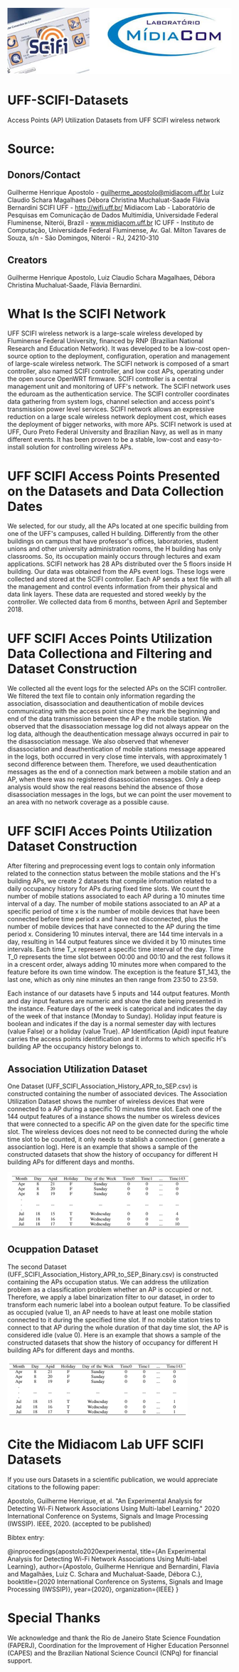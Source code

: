 ![Image 1](https://github.com/midiacom/UFF-SCIFI-Datasets/blob/master/SCIFI-Midiacom.png)

# UFF-SCIFI-Datasets
Access Points (AP) Utilization Datasets from UFF SCIFI wireless network

# Source:

## Donors/Contact

Guilherme Henrique Apostolo - guilherme_apostolo@midiacom.uff.br
Luiz Claudio Schara Magalhaes
Débora Christina Muchaluat-Saade
Flávia Bernardini
SCIFI UFF - http://wifi.uff.br/
Midiacom Lab - Laboratório de Pesquisas em Comunicação de Dados Multimídia, Universidade Federal Fluminense, Niterói, Brazil - www.midiacom.uff.br
IC UFF - Instituto de Computação, Universidade Federal Fluminense, Av. Gal. Milton Tavares de Souza, s/n - São Domingos, Niterói - RJ, 24210-310


## Creators

Guilherme Henrique Apostolo, Luiz Claudio Schara Magalhaes, Débora Christina Muchaluat-Saade, Flávia Bernardini. 



# What Is the SCIFI Network

UFF SCIFI wireless network is a large-scale wireless developed by Fluminense Federal University, financed by RNP (Brazilian National Research and Education Network). It was developed to be a low-cost open-source option to the deployment, configuration, operation and management of large-scale wireless network. The SCIFI network is composed of a smart controller, also named SCIFI controller, and low cost APs, operating under the open source OpenWRT firmware.  SCIFI controller is a central management unit and monitoring of UFF's network. The SCIFI network uses the eduroam as the authentication service.  The SCIFI controller coordinates data gathering from system logs, channel selection and access point's transmission power level services. SCIFI network allows an expressive reduction on a large scale wireless network deployment cost, which eases the deployment of bigger networks, with more APs. SCIFI network is used at UFF, Ouro Preto Federal University and Brazilian Navy, as well as in many different events. It has been proven to be a stable, low-cost and easy-to-install solution for controlling wireless APs. 

# UFF SCIFI Access Points Presented on the Datasets and Data Collection Dates 

We selected, for our study, all the APs located at one specific building from one of the UFF's campuses, called H building. Differently from the other buildings on campus that have professor's offices, laboratories, student unions and other university administration rooms, the H building has only classrooms. So, its occupation mainly occurs through lectures and exam applications. SCIFI network has 28 APs distributed over the 5 floors inside H building. Our data was obtained from the APs event logs. These logs were collected and stored at the SCIFI controller. Each AP sends a text file with all the management and control events information from their physical and data link layers. These data are requested and stored weekly by the controller. We collected data from 6 months, between April and September 2018.

# UFF SCIFI Acces Points Utilization Data Collectiona and Filtering and Dataset Construction

We collected all the event logs for the selected APs on the SCIFI controller. We filtered the text file to contain only information regarding the association, disassociation and deauthentication of mobile devices communicating with the access point since they mark the beginning and end of the data transmission between the AP e the mobile station. We observed that the disassociation message log did not always appear on the log data, although the deauthentication message always occurred in pair to the disassociation message. We also observed that whenever disassociation and deauthentication of mobile stations message appeared in the logs, both occurred in very close time intervals, with approximately 1 second difference between them. Therefore, we used deauthentication messages as the end of a connection mark between a mobile station and an AP, when there was no registered disassociation messages. Only a deep analysis would show the real reasons behind the absence of those disassociation messages in the logs, but we can point the user movement to an area with no network coverage as a possible cause.



# UFF SCIFI Acces Points Utilization Dataset Construction

After filtering and preprocessing event logs to contain only information related to the connection status between the mobile stations and the H's building APs, 
we create 2 datasets that compile information related to a daily occupancy history for APs during fixed time slots. We count the number of mobile stations associated to each AP during a 10 minutes time interval of a day. The number of mobile stations associated to an AP at a specific period of time x is the number of mobile devices that have been connected before time period x and have not disconnected, plus the number of mobile devices that have connected to the AP during the time period x. Considering 10 minutes interval, there are 144 time intervals in a day, resulting in 144 output features since we divided it by 10 minutes time intervals. Each time T_x represent a specific time interval of the day. Time T_0 represents the time slot between 00:00 and 00:10 and the rest follows it in a crescent order, always adding 10 minutes more when compared to the feature before its own time window. The exception is the feature $T_143, the last one, which as only nine minutes an then range from 23:50 to 23:59. 


Each instance of our datasets have 5 inputs and 144 output features. Month and day input features are numeric and show the date being presented in the instance. Feature  days of the week is categorical and indicates the day of the week of that instance (Monday to Sunday). Holiday input feature is boolean and indicates if the day is a normal semester day with lectures (value False) or a holiday (value True). AP Identification (Apid) input feature carries the access points identification and it informs to which specific H's building AP the occupancy history belongs to.

## Association Utilization Dataset

One Dataset (UFF_SCIFI_Association_History_APR_to_SEP.csv) is constructed containing the number of associated devices. The Association Utilization Dataset shows the number of wireless devices that were connected to a AP during a specific 10 minutes time slot. Each one of the 144 output features of a instance shows the number os wireless devices that were connected to a specific AP on the given date for the specific time slot. The wireless devices does not need to be connected during the whole time slot to be counted, it only needs to stablish a connection ( generate a associantion log). Here is an example that shows a sample of the constructed datasets that show the history of occupancy for different H building APs for different days and months.

![Image 2](https://github.com/midiacom/UFF-SCIFI-Datasets/blob/master/Utilization_Dataset_Example.PNG)

## Ocuppation Dataset

The second Dataset (UFF_SCIFI_Association_History_APR_to_SEP_Binary.csv) is constructed containing the APs occupation status. We can address the utilization problem as a classification problem whether an AP is occupied or not. Therefore, we apply a label binarization filter to our dataset, in order to transform each numeric label into a boolean output feature. To be classified as occupied (value 1), an AP needs to have at least one mobile station connected to it during the specified time slot. If no mobile station tries to connect to that AP during the whole duration of that day time slot, the AP is considered idle (value 0). Here is an example that shows a sample of the constructed datasets that show the history of occupancy for different H building APs for different days and months.

![Image 3](https://github.com/midiacom/UFF-SCIFI-Datasets/blob/master/Occupation_Dataset_Example.PNG)

# Cite the Midiacom Lab UFF SCIFI Datasets

If you use ours Datasets in a scientific publication, we would appreciate citations to the following paper:

Apostolo, Guilherme Henrique, et al. "An Experimental Analysis for Detecting Wi-Fi Network Associations Using Multi-label Learning." 2020 International Conference on Systems, Signals and Image Processing (IWSSIP). IEEE, 2020. (accepted to be published)

Bibtex entry:

@inproceedings{apostolo2020experimental,
  title={An Experimental Analysis for Detecting Wi-Fi Network Associations Using Multi-label Learning},
  author={Apostolo, Guilherme Henrique and Bernardini, Flavia and Magalhães, Luiz C. Schara and Muchaluat-Saade, Débora C.},
  booktitle={2020 International Conference on Systems, Signals and Image Processing (IWSSIP)},
  year={2020},
  organization={IEEE}
}


# Special Thanks

We  acknowledge  and thank the  Rio  de  Janeiro  State  Science Foundation  (FAPERJ), Coordination for the Improvement of Higher Education Personnel (CAPES) and  the  Brazilian  National Science Council (CNPq) for financial support.
